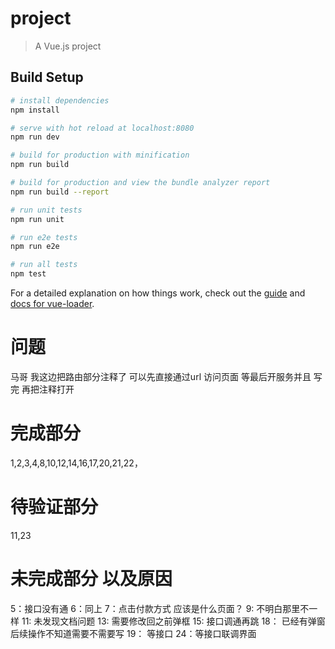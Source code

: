 # project

> A Vue.js project

## Build Setup

``` bash
# install dependencies
npm install

# serve with hot reload at localhost:8080
npm run dev

# build for production with minification
npm run build

# build for production and view the bundle analyzer report
npm run build --report

# run unit tests
npm run unit

# run e2e tests
npm run e2e

# run all tests
npm test
```

For a detailed explanation on how things work, check out the [guide](http://vuejs-templates.github.io/webpack/) and [docs for vue-loader](http://vuejs.github.io/vue-loader).


# 问题
马哥 我这边把路由部分注释了 可以先直接通过url 访问页面 等最后开服务并且 写完 再把注释打开


# 完成部分

1,2,3,4,8,10,12,14,16,17,20,21,22，
# 待验证部分
11,23
# 未完成部分 以及原因
5：接口没有通
6：同上
7：点击付款方式 应该是什么页面？
9: 不明白那里不一样
11: 未发现文档问题
13: 需要修改回之前弹框
15: 接口调通再跳
18： 已经有弹窗  后续操作不知道需要不需要写
19： 等接口
24：等接口联调界面